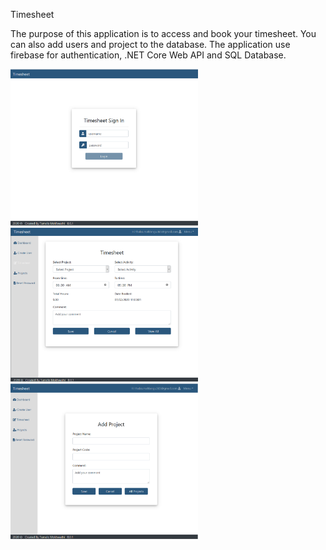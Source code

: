 Timesheet

The purpose of this application is to access and book your timesheet. You can also add users and project to the database. The application use firebase for authentication, .NET Core Web API and SQL Database. 


<img src="https://github.com/Tumelo-Mokhwathi/Timesheet/blob/master/src/assets/TimesheetLogin.png" width="300" /> <img src="https://github.com/Tumelo-Mokhwathi/Timesheet/blob/master/src/assets/TimesheetBooking.png" width="300"/>
<img src="https://github.com/Tumelo-Mokhwathi/Timesheet/blob/master/src/assets/TimesheetProject.png" width="300"/>

